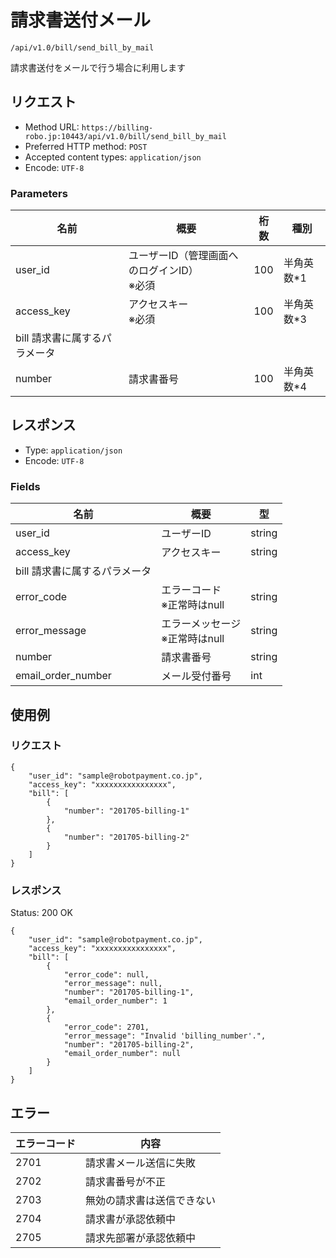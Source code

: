 # 請求書送付メール

`/api/v1.0/bill/send_bill_by_mail`

請求書送付をメールで行う場合に利用します

## リクエスト
- Method URL: `https://billing-robo.jp:10443/api/v1.0/bill/send_bill_by_mail`
- Preferred HTTP method: `POST`
- Accepted content types: `application/json`
- Encode: `UTF-8`

### Parameters

| 名前                          | 概要                                            | 桁数 | 種別       |
| ----------------------------- | ----------------------------------------------- | ---- | ---------- |
| user_id                       | ユーザーID（管理画面へのログインID） <br> ※必須 | 100  | 半角英数*1 |
| access_key                    | アクセスキー <br> ※必須                         | 100  | 半角英数*3 |
| bill 請求書に属するパラメータ |                                                 |      |            |
| number                        | 請求書番号                                      | 100  | 半角英数*4 |


## レスポンス

- Type: `application/json`
- Encode: `UTF-8`

### Fields

| 名前                          | 概要                                | 型     |
| ----------------------------- | ----------------------------------- | ------ |
| user_id                       | ユーザーID                          | string |
| access_key                    | アクセスキー                        | string |
| bill 請求書に属するパラメータ |                                     |        |
| error_code                    | エラーコード <br> ※正常時はnull     | string |
| error_message                 | エラーメッセージ <br> ※正常時はnull | string |
| number                        | 請求書番号                          | string |
| email_order_number            | メール受付番号                      | int    |


## 使用例

### リクエスト

```
{
    "user_id": "sample@robotpayment.co.jp",
    "access_key": "xxxxxxxxxxxxxxxx",
    "bill": [
        {
            "number": "201705-billing-1"
        },
        {
            "number": "201705-billing-2"
        }
    ]
}
```

### レスポンス

Status: 200 OK

```
{
    "user_id": "sample@robotpayment.co.jp",
    "access_key": "xxxxxxxxxxxxxxxx",
    "bill": [
        {
            "error_code": null,
            "error_message": null,
            "number": "201705-billing-1",
            "email_order_number": 1
        },
        {
            "error_code": 2701,
            "error_message": "Invalid 'billing_number'.",
            "number": "201705-billing-2",
            "email_order_number": null
        }
    ]
}
```

## エラー

| エラーコード | 内容                       |
| ------------ | -------------------------- |
| 2701         | 請求書メール送信に失敗     |
| 2702         | 請求書番号が不正           |
| 2703         | 無効の請求書は送信できない |
| 2704         | 請求書が承認依頼中         |
| 2705         | 請求先部署が承認依頼中     |

